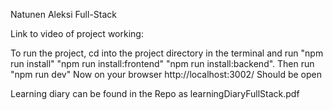 Natunen Aleksi Full-Stack

Link to video of project working: 

To run the project, cd into the project directory in the terminal and run "npm run install" "npm run install:frontend" "npm run install:backend". Then run "npm run dev"
Now on your browser http://localhost:3002/  Should be open

Learning diary can be found in the Repo as learningDiaryFullStack.pdf

